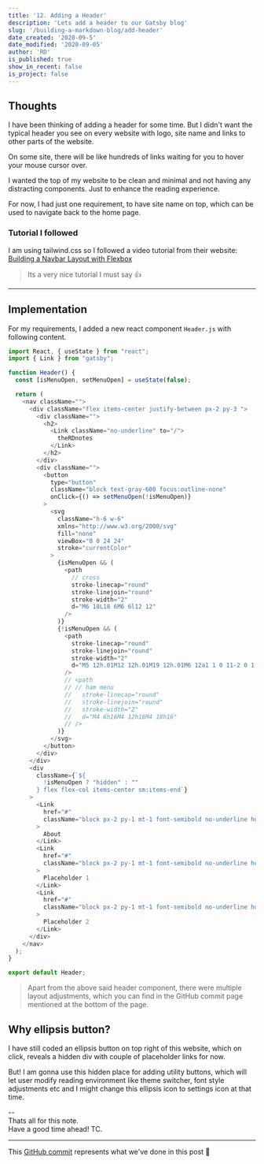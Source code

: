 ```yaml
---
title: '12. Adding a Header'
description: 'Lets add a header to our Gatsby blog'
slug: '/building-a-markdown-blog/add-header'
date_created: '2020-09-5'
date_modified: '2020-09-05'
author: 'RD'
is_published: true
show_in_recent: false
is_project: false
---
```

## Thoughts
I have been thinking of adding a header for some time. But I didn't want the typical header you see on every website with logo, site name and links to other parts of the website.  

On some site, there will be like hundreds of links waiting for you to hover your mouse cursor over.   

I wanted the top of my website to be clean and minimal and not having any distracting components. Just to enhance the reading experience.   

For now, I had just one requirement, to have site name on top, which can be used to navigate back to the home page.  

### Tutorial I followed
I am using tailwind.css so I followed a video tutorial from their website: [Building a Navbar Layout with Flexbox](https://tailwindcss.com/course/building-a-navbar-layout-with-flexbox)  

> Its a very nice tutorial I must say 👍

---

## Implementation
For my requirements, I added a new react component `Header.js` with following content.

```js
import React, { useState } from "react";
import { Link } from "gatsby";

function Header() {
  const [isMenuOpen, setMenuOpen] = useState(false);

  return (
    <nav className="">
      <div className="flex items-center justify-between px-2 py-3 ">
        <div className="">
          <h2>
            <Link className="no-underline" to="/">
              theRDnotes
            </Link>
          </h2>
        </div>
        <div className="">
          <button
            type="button"
            className="block text-gray-600 focus:outline-none"
            onClick={() => setMenuOpen(!isMenuOpen)}
          >
            <svg
              className="h-6 w-6"
              xmlns="http://www.w3.org/2000/svg"
              fill="none"
              viewBox="0 0 24 24"
              stroke="currentColor"
            >
              {isMenuOpen && (
                <path
                  // cross
                  stroke-linecap="round"
                  stroke-linejoin="round"
                  stroke-width="2"
                  d="M6 18L18 6M6 6l12 12"
                />
              )}
              {!isMenuOpen && (
                <path
                  stroke-linecap="round"
                  stroke-linejoin="round"
                  stroke-width="2"
                  d="M5 12h.01M12 12h.01M19 12h.01M6 12a1 1 0 11-2 0 1 1 0 012 0zm7 0a1 1 0 11-2 0 1 1 0 012 0zm7 0a1 1 0 11-2 0 1 1 0 012 0z"
                />
                // <path
                // // ham menu
                //   stroke-linecap="round"
                //   stroke-linejoin="round"
                //   stroke-width="2"
                //   d="M4 6h16M4 12h16M4 18h16"
                // />
              )}
            </svg>
          </button>
        </div>
      </div>
      <div
        className={`${
          !isMenuOpen ? "hidden" : ""
        } flex flex-col items-center sm:items-end`}
      >
        <Link
          href="#"
          className="block px-2 py-1 mt-1 font-semibold no-underline hover:underline"
        >
          About
        </Link>
        <Link
          href="#"
          className="block px-2 py-1 mt-1 font-semibold no-underline hover:underline"
        >
          Placeholder 1
        </Link>
        <Link
          href="#"
          className="block px-2 py-1 mt-1 font-semibold no-underline hover:underline"
        >
          Placeholder 2
        </Link>
      </div>
    </nav>
  );
}

export default Header;

```

> Apart from the above said header component, there were multiple layout adjustments, which you can find in the GitHub commit page mentioned at the bottom of the page.  


## Why ellipsis button?

I have still coded an ellipsis button on top right of this website, which on click, reveals a hidden div with couple of placeholder links for now.  

But! I am gonna use this hidden place for adding utility buttons, which will let user modify reading environment like theme switcher, font style adjustments etc and I might change this ellipsis icon to settings icon at that time.  

--  
Thats all for this note.  
Have a good time ahead! TC.

---
This [GitHub commit](https://github.com/raevilman/the-rd-notes/commit/8f875c3431293887e4fcfaf6a9fd492e713a867b) represents what we've done in this post 🤩
